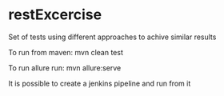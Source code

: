 # restExcercise
Set of tests using different approaches to achive similar results

To run from maven: mvn clean test

To run allure run: mvn allure:serve

It is possible to create a jenkins pipeline and run from it
